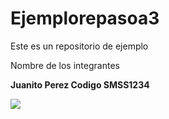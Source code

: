 # Ejemplorepasoa3
Este es un repositorio de ejemplo

Nombre de los integrantes

**Juanito Perez Codigo SMSS1234**

<img src="https://encrypted-tbn0.gstatic.com/images?q=tbn:ANd9GcTGKYu791qvwwJIcOLqAvgzCmJW7-xN4_-JjQ&s">